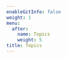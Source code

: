 ```yaml
---
enableGitInfo: false
weight: 1
menu:
  after:
    name: Topics 
    weight: 5
title: Topics
---
```

